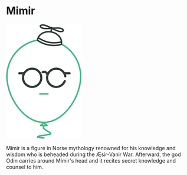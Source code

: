 # Mimir

![mimir image](docs/assets/logo.svg)

Mímir is a figure in Norse mythology renowned for his knowledge and wisdom who is beheaded during the Æsir-Vanir War. Afterward, the god Odin carries around Mímir's head and it recites secret knowledge and counsel to him.